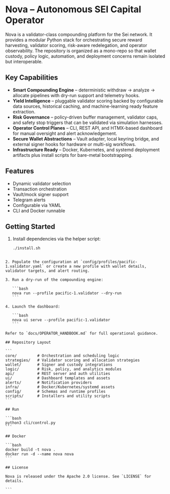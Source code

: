 # Nova – Autonomous SEI Capital Operator

Nova is a validator-class compounding platform for the Sei network. It provides a modular Python stack for orchestrating secure reward harvesting, validator scoring, risk-aware redelegation, and operator observability. The repository is organized as a mono-repo so that wallet custody, policy logic, automation, and deployment concerns remain isolated but interoperable.

## Key Capabilities

- **Smart Compounding Engine** – deterministic withdraw → analyze → allocate pipelines with dry-run support and telemetry hooks.
- **Yield Intelligence** – pluggable validator scoring backed by configurable data sources, historical caching, and machine-learning ready feature extraction.
- **Risk Governance** – policy-driven buffer management, validator caps, and safety stop triggers that can be validated via simulation harnesses.
- **Operator Control Planes** – CLI, REST API, and HTMX-based dashboard for manual oversight and alert acknowledgement.
- **Secure Wallet Abstractions** – Vault adapter, local keyring bridge, and external signer hooks for hardware or multi-sig workflows.
- **Infrastructure Ready** – Docker, Kubernetes, and systemd deployment artifacts plus install scripts for bare-metal bootstrapping.

## Features

- Dynamic validator selection
- Transaction orchestration
- Vault/mock signer support
- Telegram alerts
- Configurable via YAML
- CLI and Docker runnable

## Getting Started

1. Install dependencies via the helper script:

   ```bash
   ./install.sh
````

2. Populate the configuration at `config/profiles/pacific-1.validator.yaml` or create a new profile with wallet details, validator targets, and alert routing.

3. Run a dry-run of the compounding engine:

   ```bash
   nova run --profile pacific-1.validator --dry-run
   ```

4. Launch the dashboard:

   ```bash
   nova ui serve --profile pacific-1.validator
   ```

Refer to `docs/OPERATOR_HANDBOOK.md` for full operational guidance.

## Repository Layout

```
core/         # Orchestration and scheduling logic
strategies/   # Validator scoring and allocation strategies
wallet/       # Signer and custody integrations
logic/        # Risk, policy, and analytics modules
api/          # REST server and auth utilities
ui/           # Dashboard templates and assets
alerts/       # Notification providers
infra/        # Docker/Kubernetes/systemd assets
config/       # Schemas and runtime profiles
scripts/      # Installers and utility scripts
```

## Run

```bash
python3 cli/control.py
```

## Docker

```bash
docker build -t nova .
docker run -d --name nova nova
```

## License

Nova is released under the Apache 2.0 license. See `LICENSE` for details.

```

